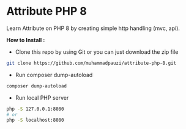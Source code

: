 # Attribute PHP 8

Learn Attribute on PHP 8 by creating simple http handling (mvc, api).

**How to Install :**

- Clone this repo by using Git or you can just download the zip file

```sh
git clone https://github.com/muhammadpauzi/attribute-php-8.git
```

- Run composer dump-autoload

```sh
composer dump-autoload
```

- Run local PHP server

```sh
php -S 127.0.0.1:8080
# or
php -S localhost:8080
```
